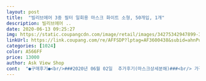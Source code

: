 ```yaml
---
layout: post 
title:  "빌리브에어 3중 필터 일회용 마스크 화이트 소형, 50개입, 1개" 
description: 빌리브에어 ..
date: 2020-06-13 09:25:27 
img: https://static.coupangcdn.com/image/retail/images/34275342947899-310d3e8e-d03b-46c5-a90a-f2ff4685c1af.jpg 
linkUrl: https://link.coupang.com/re/AFFSDP?lptag=AF3600438&subid=ahnPublicAsk&pageKey=1579286181&itemId=2700206970&vendorItemId=70690560856&traceid=V0-113-8fcb8dabd9d66cbf 
categories: [1024] 
color: A566FF 
price: 13000 
author: Ask View Shop 
cont:  "●구매후기●<br/>###2020년 06월 02일  추가후기(마스크상세분해)###<br/> 가격 16900 <br/> - “ 클로버  빌리브에어 “<br/> 끈 <br/> - “ 클로버 > 빌리브에어 “<br/> 둘 다 철심인 거 같은데 빌리브에어가 좀 더 잘 구부러지고 모양이 잘 잡혀요<br/> 방수 <br/> - “ 클로버 < 빌리브에어 “<br/> 사이즈 <br/> - “ 클로버 > 빌리브에어 “<br/>가장 중요한 mb필터:<br/>귀걸이 밴드: 거의 동일.<br/><br/>부드러움 <br/> - “ 클로버 < 빌리브에어 “<br/>부직포: 쿠팡구매마스크가 좀더 고급짐.<br/><br/>코편: 육안상으로 중국직구제품이 더 질이 좋아 보였으나 내구성, 기능은 쿠팡구매마스크가 더 좋음.<br/><br/>포장 <br/> - “ 클로버 < 빌리브에어 “<br/>16,900원에 샀는데 2천원 내려 14,900원이네요.<br/><br/>2020년 5월 29일 16,900원구매<br/>2020년 6월 2일 14,900원<br/>2020년 6월 5일 12,930원<br/>50매에 16900원에 구매했습니다 !<br/>6월5일 현재 12,930원 가격 계속 내려가네요.<br/><br/>❤️❤️❤️❤️❤️❤️❤️❤️❤️❤️❤️❤️❤️❤️❤️<br/>가격이 쭉쭉내려가네요^^;;<br/>같은 가격이니 전 빌리브에어로 구매 추천드립니다 !<br/>결론: 미국FDA,유럽CE인증,MB필터장착,3중필터라 구매.<br/><br/>결론: 속까지 합격^^<br/>결론: 지금까지 구매한 일회용마스크중에 가격, 품질, 재질, 두께, 마감, 냄새등 가격대비 만족합니다.<br/><br/>결론은 전 가격대비 좋고 중국산이어도 지금 국산을 못구하는 이런 상황에선 괜찮다고 생각이 드네요.<br/><br/>공적마스크와 비슷함.<br/> 단 공적마스크는 kf등급에 따라 여러겹.<br/><br/>구매시 확인사항:<br/>귀걸이도 나름 견고하며 부드럽고 좋아요.<br/><br/>귀걸이상태: 중국산마스크들이 사진에서 처럼 귀걸이 부분 마감이 늘 아쉬웠습니다.<br/> 제대로 마감이 되지 않거나, 인두로 지진듯한 마감등으로 얼굴에 쓸리거나 귀걸이가 잘 떨어지는 데 본 제품은 공적마스크처럼 압착방식 접착이고 마감이 공적마스크정도 됩니다.<br/> 이 부분도 대만족.<br/><br/>그래서 저는 빠빳?한 재질이 더 좋더라구요.<br/><br/>그리고 국산은 너무 비싸 중국산이라도 사야겠다 싶어 후기 괜찮은거 보고 구매했네요.<br/><br/>끈 떨어짐은 다시 붙여쓰면되니 크게 개의치않습니다!<br/>끈도 잡아 당겨보았는데 튼튼했고요.<br/> 저희 딸아이는 처음엔 끈이 짧다고 했어요.<br/> 그래서 좀 늘려서 사용하니 괜찮더라구요.<br/><br/>냄새: 직구마스크, 코로나전 약국판매 중국oem마스크보다 냄새가 없습니다.<br/> 냄새가 완전제로일순 없죠.<br/> 천연펄프키친타올도 펄프냄새가 나니까요<br/>냄새가 쬐금나서 너무 좋음.<br/><br/>냄새는 저같은 경우는 거의 안났어요.<br/> 딸아이한테 물어봤더니 일반 kf94 새것 냄새와 똑같다고 하더라구요.<br/> 아이가 쓰는거라 딸아이가 냄새난다고 느끼면 안되는데 다행이라고 느꼈네요.<br/><br/>눈감고 만져봐도 확실히 차이가 나요.<br/> 클로버는 빌리브에어이 비해 빳빳한 편이고 빌리브에어는 클로버에 비해 부드러워요<br/>두께: 적당한 두께.<br/> 좋습니다.<br/><br/>밀착도: 사각 일회용마스크는 측면이 어쩔수 없이 뜨더라구요.<br/>공적마스크처럼 밀착되려면 일회용마스크중에 밀착형이 있더라구요.<br/> 그래도 중국산 직구마스크 중에는 뜨면서 균형도 없고 쭈글쭈글 참 어이없는 제품이 있어요.<br/> 이 제품은 평타이상합니다.<br/> 잘 만들어 졌어요.<br/><br/>방수자체는 둘 다 바깥으로 흡수되거나 그러진 않았는데 , 물이 닿은 부분이 클로버가 좀 축축... <br/>? 했어요<br/>빌리브에어는 묶어쓰긴 힘들 듯 해요 !<br/>뽀로로 kf가 약간 크고 , 웰킵스 소형은 많이 커요 !<br/>사용한 마스크를 모아 두었다가 잘라서 분해해 보았다.<br/><br/>사이즈:<br/>사이즈는 저희아이가 초5이긴 한데 작아 한 3학년까지는 맞을듯 합니다.<br/> 근데 혹시나 해서 저도 해봤는데 오히려 저는 소형이 맞더라구요.<br/> 얼굴 좀 작으신분들은 이거 사용해도 될것 같아요.<br/> 전 kf94 소형쓰거든요.<br/><br/>상품평이 꽤 좋던 제품이었는데 오늘 그 마스크랑 비교분석해보았다.<br/><br/>상품후기:<br/>생각보다 품질이 우수합니다.<br/><br/>소분하고나서 불량 몇 갠지 추가할게요<br/>아기 일회용 마스크가 다 떨어져서 쿠팡이랑 맘카페 검색하다가 클로버랑 빌리브에어가 유명한 거 같아서 둘 다 구매해봤어요!<br/>아무튼 이제품 FDA,CE인증,MB필터 장착이고<br/>아직 소분하기전이라 불량을 확인 못 했지만 하나씩 놓고 비교해봤을때 빌리브에어가 저한텐 더 마음에 드는 제품이네요<br/>아침에 주문했는데 오후 3시에 왔네요.<br/> 집에 갖고 들고 오기전에 알코올로 뿌리고 가지고 들어왔네요.<br/><br/>어른꺼는 싹 닦으면 보송하게 닦이던데 얘넨 둘 드 좀 축축한데 클로버가 좀 더 축축한 편이였어요!<br/>얼마전까지 쿠팡에 일회용마스크 판매가 안될때 가장 저렴하게 수수료없이 구매한다는 그 직구사이트에서 불티나게 판매되던 FDA등록 중국직구 마스크를 구매해 왔었다.<br/><br/>엄마가 선택한 3D마스크? 그거 딱 맞아요!<br/>우선 가장 고민됐던건 냄새와 끈이 잘 떨어지는거? 이물질 이정도였답니다.<br/><br/>의료기기 수입사가 수입한것이라 믿고 샀는데<br/>이제 초등학교 개학날이 곧 다가와 마스크 구매를 했어요.<br/><br/>이제품은 완전부드럽진 않고 약간 부드러우면서 빠빳한정도?입니다.<br/> 결론 좋아요.<br/><br/>일회용마스크는 한겹.<br/>(사진첨부)<br/>재구매 의사도 있어요.<br/> 한박스 더 사놓을까 생각중입니다.<br/><br/>재질: 공적마스크 써보면 회사마다 질감이 다 달라요.<br/> 어떤건 부드럽고 어떤건 빠빳?하고 부드러운건 피부를 자극하지 않아 좋은데 오래쓰면 습기가 베이고 그후에는 입에 착달라붙었다 떨어지고 해서 숨쉬기가 너무 힘들었어요.<br/><br/>재질도 까슬하다 그런후기도 봤는데 전혀 못느꼈어요.<br/><br/>저는 kf94만 준비해 놨지 덴탈마스크는 생각도 안했는데 개학이 곧 오고 날씨도 더워 kf94마스크 쓰기 힘들것 같아 고민끝에 검색끝에 구매했는데 좋은것 같아요.<br/><br/>저는 가격과 부드러움 , 사이즈 , 방수가 제일 중요하구요<br/>저희 아기는 44개월됐고 얼굴 작은 편입니다 !<br/>저희 아이는 7살인데 눈밑 전체를 넉넉히 덮는 좀 큰감이 있지만  착용하기에 무리가 없는 사이즈입니다.<br/> 7세이하 아이들은 귀걸이를 엑스자로 꼬아서 착용시켜주면 될듯합니다.<br/><br/>전 어자피 봉투에 따로 소분할거라 크게 와닿진 않았어요<br/>제 생각이지만 빌리브에어가 쪼금 더 얇아서 부드럽게 느껴지는 거 같아요<br/>지금 사시는 분이 부럽습니다.<br/><br/>직구로 일회용마스크를 구매해왔습니다.<br/> 어차피 일회용마스크는 KF등의 인증을 받는제품이 아니고 공산품이라 직구시 유럽인증CE나 미국FDA인증등의 마크여부 확인하고 구매.<br/>  중국생산, 한국수입제품은 여기에다가 K마크인증을 받았으면 더 믿고 삽니다.<br/><br/>철심도 잘 구부러져서 틈이 없게 고정되었어요.<br/><br/>코로나 시기에 쿠팡이 저에겐  도움이 많이 됐는데 확진자가 나와 안타까웠어요.<br/> 어여 빨리 코로나가 지나갔으면 합니다.<br/><br/>코로나전 약국에서 구매한 일회용 마스크만큼 품질이 좋아요.<br/><br/>클로버가 끈이 좀 더 길고 빌리브에어가 짧아요 이건 확연히 차이납니다 !<br/>클로버가 빌리브에어보다 위아래로 조금 더 긴 거 말곤 차이없고 , 얼굴 작은 저희 아기한테 위아래가 좀 길뿐 가로로는 딱 좋으네요 ( 사진첨부 )<br/>클로버는 불투명한 봉투에 50매 포장되어있고 , 빌리브에어는 10개씩 지퍼백에 포장되어왔어요<br/>타 사이트 보다 쿠팡이 덴탈마스크 가격이 쌉니다.<br/><br/>품질 좋네요<br/>하지만 공적마스크KF마스크 정도의 미미한 냄새.<br/><br/>한참 마스크가 귀할때 직구로 중국산일회용 마스크를 구매하면 가격은 좀더 비쌋지만 CE마크, FDA마크 있는걸 샀는데.<br/> 제품자체가 CE마크, 생산공장이 CE인증공장, FDA마크도 인증인지 등록인지 다 다르다고 하더라구요.<br/> 그런 세부사항까지 알려 주는곳은 없고, 그런마크있는 물건도 귀해서 그냥 FDA, CE 적혀있음 믿고 구매했어요.<br/><br/>확실히 쿠팡구매마스크가 더 두껍고 질이 좋음.<br/><br/>" 
---
```

